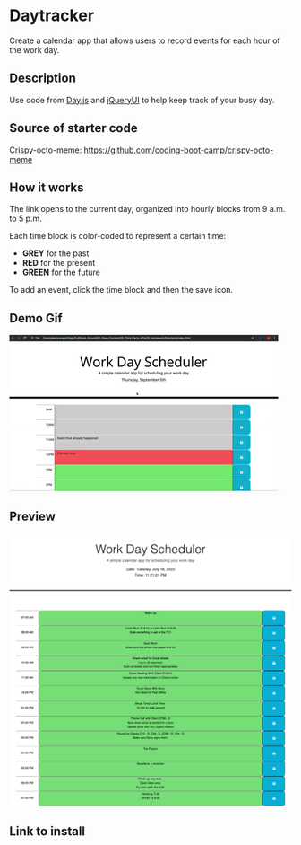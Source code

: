 # Daytracker

Create a calendar app that allows users to record events for each hour of the work day.

## Description

Use code from [Day.js](https://day.js.org/) and [jQueryUI](https://api.jqueryui.com/) to help keep track of your busy day.

## Source of starter code

Crispy-octo-meme: https://github.com/coding-boot-camp/crispy-octo-meme

## How it works

The link opens to the current day, organized into hourly blocks from 9 a.m. to 5 p.m.

Each time block is color-coded to represent a certain time:

- **GREY** for the past
- **RED** for the present
- **GREEN** for the future

To add an event, click the time block and then the save icon.

## Demo Gif

![](./Assets/demo/05-third-party-apis-homework-demo.gif)

## Preview

![Full Page Image](./Assets/images/Testing-Shot.png)

## Link to install
